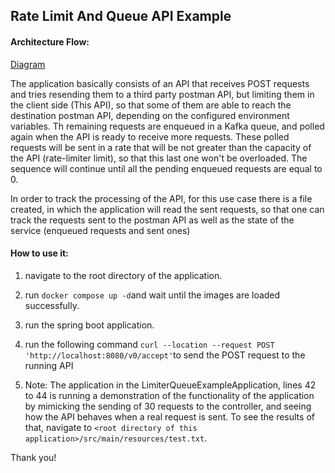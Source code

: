 ## **Rate Limit And Queue API Example**

#### Architecture Flow:

[Diagram](src/main/resources/diagram.png)

The application basically consists of an API that receives POST requests and tries resending them to a third party postman API, but limiting them in the client side (This API), so that some of them are able to reach the destination postman API, depending on the configured environment variables. Th remaining requests are enqueued in a Kafka queue, and polled again when the API is ready to receive more requests. These polled requests will be sent in a rate that will be not greater than the capacity of the API (rate-limiter limit), so that this last one won't be overloaded. The sequence will continue until all the pending enqueued requests are equal to 0.

In order to track the processing of the API, for this use case there is a file created, in which the application will read the sent requests, so that one can track the requests sent to the postman API as well as the state of the service (enqueued requests and sent ones)

#### How to use it:

1. navigate to the root directory of the application.

2. run `docker compose up -d`and wait until the images are loaded successfully.

3. run the spring boot application.

4. run the following command `curl --location --request POST 'http://localhost:8080/v0/accept'`to send the POST request to the running API

5. Note: The application in the LimiterQueueExampleApplication, lines 42 to 44 is running a demonstration of the functionality of the application by mimicking the sending of 30 requests to the controller, and seeing how the API behaves when a real request is sent. To see the results of that, navigate to `<root directory of this application>/src/main/resources/test.txt`.
   
   

Thank you!

